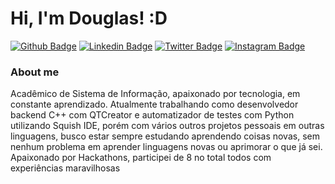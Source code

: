# Hi, I'm Douglas! :D

[![Github Badge](https://img.shields.io/badge/-Github-000?style=flat-square&logo=Github&logoColor=white&link=https://github.com/Douglas-Cezaro)](https://github.com/Douglas-Cezaro)
[![Linkedin Badge](https://img.shields.io/badge/-LinkedIn-blue?style=flat-square&logo=Linkedin&logoColor=white&link=https://www.linkedin.com/in/douglas-cezaro-984b67178/)](https://www.linkedin.com/in/fagnerpsantos/)
[![Twitter Badge](https://img.shields.io/badge/-Twitter-1ca0f1?style=flat-square&labelColor=1ca0f1&logo=twitter&logoColor=white&link=https://twitter.com/douglas_cezaro)](https://twitter.com/douglas_cezaro)
[![Instagram Badge](https://img.shields.io/badge/Instagram-E4405F?style=flat-square&logo=instagram&logoColor=white&link=https://www.instagram.com/douglascezaro/)](https://www.instagram.com/douglascezaro/)

### About me
 Acadêmico de Sistema de Informação, apaixonado por tecnologia, em constante aprendizado. Atualmente trabalhando como desenvolvedor backend C++ com QTCreator e automatizador de testes com Python utilizando Squish IDE, porém com vários outros projetos pessoais em outras linguagens, busco estar sempre estudando aprendendo coisas novas, sem nenhum problema em aprender linguagens novas ou aprimorar o que já sei. Apaixonado por Hackathons, participei de 8 no total todos com experiências maravilhosas



